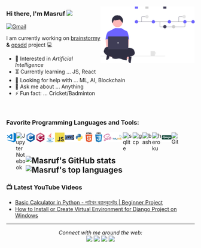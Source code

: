 <a href="#"><img align="right" width="50%" height="auto" src="./images/undraw_version_control_re_mg66.svg" height="175px"/></a>

### Hi there, I'm Masruf <img src="https://raw.githubusercontent.com/MartinHeinz/MartinHeinz/master/wave.gif" width="20px">
[![Gmail](https://img.shields.io/badge/%20-Send%20Mail-black?color=14171A&labelColor=0366d6&logo=gmail&logoColor=ffffff)](mailto:masruf.jaman@northsouth.edu)
<br/>

I am currently working on [brainstormy](https://github.com/masrufjaman/brainstormy) **&** [opsdd](https://github.com/masrufjaman/opsdd) project 💻
- 📢 Interested in *Artificial Intelligence*
- ⏳ Currently learning ... JS, React
- 🤔 Looking for help with ... ML, AI, Blockchain
- 💬 Ask me about ... Anything
- ⚡ Fun fact: ... Cricket/Badminton
<br/>

### Favorite Programming Languages and Tools:

<!-- Tools -->
<img align="left" alt="Visual Studio Code" width="26px" src="https://raw.githubusercontent.com/github/explore/80688e429a7d4ef2fca1e82350fe8e3517d3494d/topics/visual-studio-code/visual-studio-code.png" />
<img align="left" alt="Jupyter Notebook" width="26px" src="https://upload.wikimedia.org/wikipedia/commons/thumb/3/38/Jupyter_logo.svg/66px-Jupyter_logo.svg.png" />

<!-- Programming Languages -->
<img align="left" alt="c" width="26px" src="https://raw.githubusercontent.com/devicons/devicon/master/icons/c/c-original.svg" />
<img align="left" alt="cplusplus" width="26px" src="https://raw.githubusercontent.com/devicons/devicon/master/icons/cplusplus/cplusplus-original.svg" />
<!-- csharp, go -->
<img align="left" alt="java" width="26px" src="https://raw.githubusercontent.com/devicons/devicon/master/icons/java/java-original.svg" />
<img align="left" alt="javascript" width="26px" src="https://raw.githubusercontent.com/devicons/devicon/master/icons/javascript/javascript-original.svg" />
<!-- typescript -->
<img align="left" alt="Python" width="26px" src="https://raw.githubusercontent.com/devicons/devicon/master/icons/php/php-original.svg" />
<!-- perl, ruby, scala -->
<img align="left" alt="Python" width="26px" src="https://raw.githubusercontent.com/github/explore/80688e429a7d4ef2fca1e82350fe8e3517d3494d/topics/python/python.png" />
<!-- swift, objectivec, clojure, rust, haskell, coffescript, elixir, erlang -->

<!-- Frontend Development -->
<!-- vuejs, react, svelte, angularjs, angular, backbonejs, bootstrap, vuetify -->
<img align="left" alt="html5" width="26px" src="https://raw.githubusercontent.com/devicons/devicon/master/icons/html5/html5-original-wordmark.svg" />
<img align="left" alt="css3" width="26px" src="https://raw.githubusercontent.com/devicons/devicon/master/icons/css3/css3-original-wordmark.svg" />
<!-- pug, gulp -->
<img align="left" alt="sass" width="26px" src="https://raw.githubusercontent.com/devicons/devicon/master/icons/sass/sass-original.svg" />
<!-- redux, webpack, babel, tailwind, materialize, bulma, gtk, qt, wx_widgets, ember -->

<!-- Backend Development -->
<!-- nodejs, spring, express, graphql, kafka, solr, rabbitMQ, hadoop, nginx, openresty -->

<!-- Mobile App Development -->
<!-- android, flutter, dart, kotlin, nativescript, xamarin, reactnative, ionic, apachecordova -->

<!-- AI/ML -->
<!-- tensorflow, pytorch, opencv, scikit_learn -->

<!-- Database -->
<!-- mongodb -->
<img align="left" alt="mysql" width="26px" src="https://raw.githubusercontent.com/devicons/devicon/master/icons/mysql/mysql-original-wordmark.svg" />
<!-- postgresql, redis, oracle, cassandra, couchdb, hive, realm, mariadb, cockroachdb, elasticsearch -->
<img align="left" alt="sqlite" width="26px" src="https://www.vectorlogo.zone/logos/sqlite/sqlite-icon.svg" />
<!-- mssql -->

<!-- Data Visualization -->
<!-- d3js, chartjs, canvasjs, kibana, grafana -->

<!-- Devops -->
<!-- aws, docker, jenkins  -->
<img align="left" alt="gcp" width="26px" src="https://www.vectorlogo.zone/logos/google_cloud/google_cloud-icon.svg" />
<!-- kubernetes -->
<img align="left" alt="bash" width="26px" src="https://www.vectorlogo.zone/logos/gnu_bash/gnu_bash-icon.svg" />
<!-- azure, vagrant, circleci, travisci -->

<!-- Backend as a Service(BaaS) -->
<!-- firebase, appwrite, amplify -->
<img align="left" alt="heroku" width="26px" src="https://www.vectorlogo.zone/logos/heroku/heroku-icon.svg" />

<!-- Framework -->
<img align="left" alt="django" width="26px" src="https://raw.githubusercontent.com/devicons/devicon/master/icons/django/django-original.svg" />
<!-- dotnet, electron, symfony. laravel, codeigniter, rails, flask, quasar -->

<!-- Testing -->
<!-- cypress, selenium, jest, mocha, puppeteer, karma, jasmine -->

<!-- Software -->
<!-- illustrator, photoshop, xd, figma, blender, sketch, invision, framer, matlab, postman -->

<!-- Static Site Generators -->
<!-- gatsby, gridsome, hugo, jekyll, nextjs, nuxtjs, 11ty, scully, sculpin, sapper, vuepress, hexo, middleman -->

<!-- Game Engines -->
<!-- unity, unreal -->

<!-- Automation -->
<!-- zapier -->

<!-- Other -->
<!-- linux -->
<img align="left" alt="Git" width="26px" src="https://www.vectorlogo.zone/logos/git-scm/git-scm-icon.svg" />
<!-- arduino -->
<br/>
<br/>

![Masruf's GitHub stats](https://github-readme-stats.vercel.app/api?username=masrufjaman&show_icons=true&hide_border=true)
![Masruf's top languages](https://github-readme-stats.vercel.app/api/top-langs/?username=masrufjaman&layout=compact&hide_border=true)
---

### 📺 Latest YouTube Videos
<!-- YOUTUBE:START -->
- [Basic Calculator in Python - পাইথন ক্যালকুলেটর | Beginner Project](https://www.youtube.com/watch?v=61N56PwXxZY)
- [How to Install or Create Virtual Environment for Django Project on Windows](https://www.youtube.com/watch?v=wbMXVEvSczY)
<!-- YOUTUBE:END -->
---

<p align="center">
  <i>Connect with me around the web:</i><br>
  <a href="http://mjrabbi.blogspot.com/" target="_blank"><img width="36px" src="https://img.icons8.com/fluent/48/000000/domain.png"/></a>
  <a href="https://www.linkedin.com/in/masruf-jaman/" target="_blank"><img width="36px" src="https://img.icons8.com/fluent/48/000000/linkedin.png"/></a>
  <a href="https://twitter.com/JamanMasruf" target="_blank"><img width="36px" src="https://img.icons8.com/fluent/48/000000/twitter.png"/></a>
  <a href="https://www.youtube.com/channel/UC6ZdJDkfBJlTHrQExP0Xx3w" target="_blank"><img width="36px" src="https://img.icons8.com/color/48/000000/youtube-play.png"/></a>
  <br>
</p>
